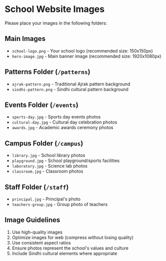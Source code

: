 # School Website Images

Please place your images in the following folders:

## Main Images
- `school-logo.png` - Your school logo (recommended size: 150x150px)
- `hero-image.jpg` - Main banner image (recommended size: 1920x1080px)

## Patterns Folder (`/patterns`)
- `ajrak-pattern.png` - Traditional Ajrak pattern background
- `sindhi-pattern.png` - Sindhi cultural pattern background

## Events Folder (`/events`)
- `sports-day.jpg` - Sports day events photos
- `cultural-day.jpg` - Cultural day celebration photos
- `awards.jpg` - Academic awards ceremony photos

## Campus Folder (`/campus`)
- `library.jpg` - School library photos
- `playground.jpg` - School playground/sports facilities
- `laboratory.jpg` - Science lab photos
- `classroom.jpg` - Classroom photos

## Staff Folder (`/staff`)
- `principal.jpg` - Principal's photo
- `teachers-group.jpg` - Group photo of teachers

## Image Guidelines
1. Use high-quality images
2. Optimize images for web (compress without losing quality)
3. Use consistent aspect ratios
4. Ensure photos represent the school's values and culture
5. Include Sindhi cultural elements where appropriate
